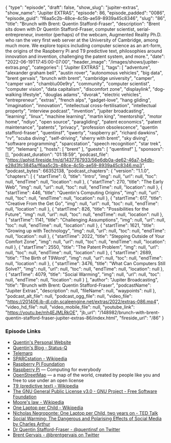 {
  "type": "episode",
  "draft": false,
  "show_slug": "jupiter-extras",
  "show_name": "Jupiter EXTRAS",
  "episode": 86,
  "episode_padded": "0086",
  "episode_guid": "f6aa5c2b-48ce-4c5b-ae59-8939a45c8346",
  "slug": "86",
  "title": "Brunch with Brent: Quentin Stafford-Fraser",
  "description": "Brent sits down with Dr Quentin Stafford-Fraser, computer scientist, serial-entrepreneur, inventor (perhaps) of the webcam, Augmented Reality Ph.D. who ran the very first web server at the University of Cambridge, among much more. We explore topics including computer science as an art-form, the origins of the Raspberry Pi and T9 predictive text, philosophies around innovation and invention, challenging the patent system, and more.",
  "date": "2022-06-19T17:45:00-07:00",
  "header_image": "/images/shows/jupiter-extras.png",
  "categories": [
    "Jupiter EXTRAS"
  ],
  "tags": [
    "adventure",
    "alexander graham bell",
    "austin rover",
    "autonomous vehicles",
    "big data",
    "brent gervais",
    "brunch with brent",
    "cambridge university",
    "camper",
    "camper van",
    "chamb\u00e9ry",
    "community",
    "computer scientist",
    "computer vision",
    "data capitalism",
    "discomfort zone",
    "displaylink",
    "dog-walking lifestyle",
    "douglas adams",
    "dvorak",
    "electric vehicles",
    "entrepreneur",
    "extras",
    "french alps",
    "gadget-love",
    "hang gliding",
    "imagination",
    "innovation",
    "intellectual cross-fertilisation",
    "intellectual property",
    "interview podcast",
    "invention",
    "jupiter broadcasting",
    "learning",
    "linux",
    "machine learning",
    "martin king",
    "mentorship",
    "motor home",
    "ndiyo",
    "open source",
    "paragliding",
    "patent economics",
    "patent maintenance",
    "patents",
    "privacy",
    "profession obsolescence",
    "quentin stafford-fraser",
    "quentinsf",
    "qwerty",
    "raspberry pi",
    "richard dawkins",
    "rv",
    "scuba diving",
    "self-driving",
    "sherry with brent",
    "sky diving",
    "software programming",
    "sparcstation",
    "speech recognition",
    "star trek",
    "t9",
    "telemarq"
  ],
  "hosts": [
    "brent"
  ],
  "guests": [
    "quentinsf"
  ],
  "sponsors": [],
  "podcast_duration": "01:18:59",
  "podcast_file": "https://aphid.fireside.fm/d/1437767933/56e6db0a-de62-46a7-b4db-e28d3fc3845a/f6aa5c2b-48ce-4c5b-ae59-8939a45c8346.mp3",
  "podcast_bytes": 66352138,
  "podcast_chapters": {
    "version": "1.1.0",
    "chapters": [
      {
        "startTime": 0,
        "title": "Intro",
        "img": null,
        "url": null,
        "toc": null,
        "endTime": null,
        "location": null
      },
      {
        "startTime": 270,
        "title": "The Early Web",
        "img": null,
        "url": null,
        "toc": null,
        "endTime": null,
        "location": null
      },
      {
        "startTime": 446,
        "title": "Quentin's Computing Origins",
        "img": null,
        "url": null,
        "toc": null,
        "endTime": null,
        "location": null
      },
      {
        "startTime": 617,
        "title": "Creative From the Get Go",
        "img": null,
        "url": null,
        "toc": null,
        "endTime": null,
        "location": null
      },
      {
        "startTime": 826,
        "title": "Possibilities for the Future",
        "img": null,
        "url": null,
        "toc": null,
        "endTime": null,
        "location": null
      },
      {
        "startTime": 1141,
        "title": "Challenging Assumptions",
        "img": null,
        "url": null,
        "toc": null,
        "endTime": null,
        "location": null
      },
      {
        "startTime": 1621,
        "title": "Growing up with Technology",
        "img": null,
        "url": null,
        "toc": null,
        "endTime": null,
        "location": null
      },
      {
        "startTime": 2022,
        "title": "Stepping Outside of Your Comfort Zone",
        "img": null,
        "url": null,
        "toc": null,
        "endTime": null,
        "location": null
      },
      {
        "startTime": 2550,
        "title": "The Patent Problem",
        "img": null,
        "url": null,
        "toc": null,
        "endTime": null,
        "location": null
      },
      {
        "startTime": 2689,
        "title": "The Birth of T9Word",
        "img": null,
        "url": null,
        "toc": null,
        "endTime": null,
        "location": null
      },
      {
        "startTime": 3476,
        "title": "What Can Computers Still Solve?",
        "img": null,
        "url": null,
        "toc": null,
        "endTime": null,
        "location": null
      },
      {
        "startTime": 4079,
        "title": "Social Warming",
        "img": null,
        "url": null,
        "toc": null,
        "endTime": null,
        "location": null
      }
    ],
    "author": "Jupiter Broadcasting",
    "title": "Brunch with Brent: Quentin Stafford-Fraser",
    "podcastName": "Jupiter Extras",
    "description": null,
    "fileName": null,
    "waypoints": null
  },
  "podcast_alt_file": null,
  "podcast_ogg_file": null,
  "video_file": "https://201406.jb-dl.cdn.scaleengine.net/extras/2022/extras-086.mp4",
  "video_hd_file": null,
  "video_mobile_file": null,
  "youtube_link": "https://youtu.be/mh4EJMLRkOE",
  "jb_url": "/148982/brunch-with-brent-quentin-stafford-fraser-jupiter-extras-86/index.html",
  "fireside_url": "/86"
}


### Episode Links

  * [Quentin's Personal Website](https://quentinsf.com/ "Quentin's Personal Website")
  * [Quentin's Blog - Status-Q](https://statusq.org/ "Quentin's Blog - Status-Q")
  * [Telemarq](http://telemarq.com/ "Telemarq")
  * [SPARCstation - Wikipedia](https://en.wikipedia.org/wiki/SPARCstation "SPARCstation - Wikipedia")
  * [Raspberry Pi Foundation](https://www.raspberrypi.org/ "Raspberry Pi Foundation")
  * [Raspberry Pi](https://www.raspberrypi.com/ "Raspberry Pi") — Computing for everybody
  * [OpenStreetMap](https://www.openstreetmap.org/ "OpenStreetMap") — a map of the world, created by people like you and free to use under an open license
  * [T9 (predictive text) - Wikipedia](https://en.wikipedia.org/wiki/T9_\(predictive_text\) "T9 \(predictive text\) - Wikipedia")
  * [The GNU General Public License v3.0 - GNU Project - Free Software Foundation](https://www.gnu.org/licenses/gpl-3.0.en.html "The GNU General Public License v3.0 - GNU Project - Free Software Foundation")
  * [Moore's law - Wikipedia](https://en.wikipedia.org/wiki/Moore%27s_law "Moore's law - Wikipedia")
  * [One Laptop per Child - Wikipedia](https://en.wikipedia.org/wiki/One_Laptop_per_Child "One Laptop per Child - Wikipedia")
  * [Nicholas Negroponte: One Laptop per Child, two years on - TED Talk](https://www.ted.com/talks/nicholas_negroponte_one_laptop_per_child_two_years_on "Nicholas Negroponte: One Laptop per Child, two years on - TED Talk")
  * [Social Warming: The Dangerous and Polarising Effects of Social Media by Charles Arthur](https://www.goodreads.com/book/show/55711307-social-warming "Social Warming: The Dangerous and Polarising Effects of Social Media by Charles Arthur")
  * [Dr Quentin Stafford-Fraser - @quentinsf on Twitter](https://twitter.com/quentinsf "Dr Quentin Stafford-Fraser - @quentinsf on Twitter")
  * [Brent Gervais - @brentgervais on Twitter](https://twitter.com/brentgervais "Brent Gervais - @brentgervais on Twitter")


